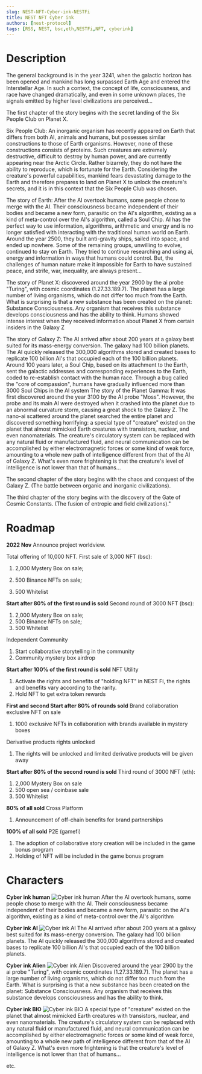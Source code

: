 ```yaml
---
slug: NEST-NFT-Cyber-ink-NESTFi
title: NEST NFT Cyber ink
authors: [nest-protocol]
tags: [RSS, NEST, bsc,eth,NESTFi,NFT, cyberink]
---
```


# Description

The general background is in the year 3241, when the galactic horizon has been opened and mankind has long surpassed Earth Age and entered the Interstellar Age. In such a context, the concept of life, consciousness, and race have changed dramatically, and even in some unknown places, the signals emitted by higher level civilizations are perceived...

The first chapter of the story begins with the secret landing of the Six People Club on Planet X.

Six People Club: An inorganic organism has recently appeared on Earth that differs from both AI, animals and humans, but possesses similar constructions to those of Earth organisms. However, none of these constructions consists of proteins. Such creatures are extremely destructive, difficult to destroy by human power, and are currently appearing near the Arctic Circle. Rather bizarrely, they do not have the ability to reproduce, which is fortunate for the Earth. Considering the creature's powerful capabilities, mankind fears devastating damage to the Earth and therefore prepares to land on Planet X to unlock the creature's secrets, and it is in this context that the Six People Club was chosen.

The story of Earth: After the AI overtook humans, some people chose to merge with the AI. Their consciousness became independent of their bodies and became a new form, parasitic on the AI's algorithm, existing as a kind of meta-control over the AI's algorithm, called a Soul Chip. AI has the perfect way to use information, algorithms, arithmetic and energy and is no longer satisfied with interacting with the traditional human world on Earth. Around the year 2500, they built anti-gravity ships, sailed into space, and ended up nowhere. Some of the remaining groups, unwilling to evolve, continued to stay on Earth. They tried to continue researching and using ai, energy and information in ways that humans could control. But, the challenges of human nature make it impossible for Earth to have sustained peace, and strife, war, inequality, are always present...

The story of Planet X: discovered around the year 2900 by the ai probe "Turing", with cosmic coordinates (1.27.33.189.7). The planet has a large number of living organisms, which do not differ too much from the Earth. What is surprising is that a new substance has been created on the planet: Substance Consciousness. Any organism that receives this substance develops consciousness and has the ability to think. Humans showed intense interest when they received information about Planet X from certain insiders in the Galaxy Z

The story of Galaxy Z: The AI arrived after about 200 years at a galaxy best suited for its mass-energy conversion. The galaxy had 100 billion planets. The AI quickly released the 300,000 algorithms stored and created bases to replicate 100 billion AI's that occupied each of the 100 billion planets. Around 100 years later, a Soul Chip, based on its attachment to the Earth, sent the galactic addresses and corresponding experiences to the Earth, coded to re-establish contact with the human race. Through a bug called the "core of compassion", humans have gradually influenced more than 3000 Soul Chips in the AI system
The story of the Planet Gamma: It was first discovered around the year 3100 by the AI probe "Moss". However, the probe and its main AI were destroyed when it crashed into the planet due to an abnormal curvature storm, causing a great shock to the Galaxy Z. The nano-ai scattered around the planet searched the entire planet and discovered something horrifying: a special type of "creature" existed on the planet that almost mimicked Earth creatures with transistors, nuclear, and even nanomaterials. The creature's circulatory system can be replaced with any natural fluid or manufactured fluid, and neural communication can be accomplished by either electromagnetic forces or some kind of weak force, amounting to a whole new path of intelligence different from that of the AI of Galaxy Z. What's even more frightening is that the creature's level of intelligence is not lower than that of humans...

The second chapter of the story begins with the chaos and conquest of the Galaxy Z. (The battle between organic and inorganic civilizations).

The third chapter of the story begins with the discovery of the Gate of Cosmic Constants. (The fusion of entropic and field civilizations)."	
	
# Roadmap
**2022 Nov**
Announce project worldview.

Total offering of 10,000 NFT. 
First sale of 3,000 NFT (bsc):

1. 2,000 Mystery Box on sale; 

2. 500 Binance NFTs on sale; 
3. 500 Whitelist 

**Start after 80% of the first round is sold**
Second round of 3000 NFT (bsc):

1. 2,000 Mystery Box on sale; 
2. 500 Binance NFTs on sale; 
3. 500 Whitelist  

Independent Community
1. Start collaborative storytelling in the community
2. Community mystery box airdrop 

**Start after 100% of the first round is sold**
NFT Utility
1. Activate the rights and benefits of "holding NFT" in NEST Fi, the rights and benefits vary according to the rarity.
2. Hold NFT to get extra token rewards

**First and second Start after 80% of rounds sold**
Brand collaboration exclusive NFT on sale
1. 1000 exclusive NFTs in collaboration with brands available in mystery boxes 

Derivative products rights unlocked
1. The rights will be unlocked and limited derivative products will be given away

**Start after 80% of the second round is sold**
Third round of 3000 NFT (eth):
1. 2,000 Mystery Box on sale
2. 500 open sea / coinbase sale
3. 500 Whitelist  

**80% of all sold**	
Cross Platform
1. Announcement of off-chain benefits for brand partnerships

**100% of all sold**
P2E (gamefi)
1. The adoption of collaborative story creation will be included in the game bonus program
2. Holding of NFT will be included in the game bonus program

# Characters

**Cyber ink human**
![Cyber ink human](http://47.102.219.136:1337/uploads/1_7c7639f318.JPG?updated_at=2022-11-01T22:35:33.929Z)
After the AI overtook humans, some people chose to merge with the AI. Their consciousness became independent of their bodies and became a new form, parasitic on the AI's algorithm, existing as a kind of meta-control over the AI's algorithm

**Cyber ink AI**
![Cyber ink AI](http://47.102.219.136:1337/uploads/2_b754882784.JPG?updated_at=2022-11-01T22:43:06.261Z)
The AI arrived after about 200 years at a galaxy best suited for its mass-energy conversion. The galaxy had 100 billion planets. The AI quickly released the 300,000 algorithms stored and created bases to replicate 100 billion AI's that occupied each of the 100 billion planets. 

**Cyber ink Alien**
![Cyber ink Alien](http://47.102.219.136:1337/uploads/3_e098924d4b.JPG?updated_at=2022-11-01T22:46:41.001Z)
Discovered around the year 2900 by the ai probe "Turing", with cosmic coordinates (1.27.33.189.7). The planet has a large number of living organisms, which do not differ too much from the Earth. What is surprising is that a new substance has been created on the planet: Substance Consciousness. Any organism that receives this substance develops consciousness and has the ability to think. 

**Cyber ink BIO**
![Cyber ink BIO](http://47.102.219.136:1337/uploads/4_7d0c75de71.JPG?updated_at=2022-11-01T22:49:26.964Z)
A special type of "creature" existed on the planet that almost mimicked Earth creatures with transistors, nuclear, and even nanomaterials. The creature's circulatory system can be replaced with any natural fluid or manufactured fluid, and neural communication can be accomplished by either electromagnetic forces or some kind of weak force, amounting to a whole new path of intelligence different from that of the AI of Galaxy Z. What's even more frightening is that the creature's level of intelligence is not lower than that of humans...

etc. 